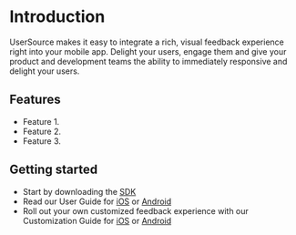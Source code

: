 # Introduction

UserSource makes it easy to integrate a rich, visual feedback experience right into your mobile app. Delight your users, engage them and give your product and development teams the ability to immediately responsive and delight your users.

## Features

* Feature 1.
* Feature 2.
* Feature 3.

## Getting started

* Start by downloading the [SDK](sdk.md)
* Read our User Guide for [iOS]('iosug.md') or [Android]('androidug.md')
* Roll out your own customized feedback experience with our Customization Guide for [iOS]('ioscg.md') or [Android]('androidcg.md') 

